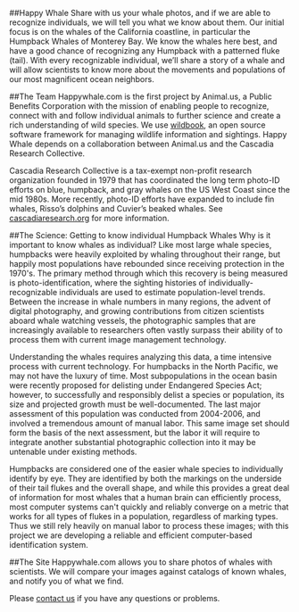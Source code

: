 ##Happy Whale
Share with us your whale photos, and if we are able to recognize individuals, we will tell you what we know about them. Our initial focus is on the whales of the California coastline, in particular the Humpback Whales of Monterey Bay. We know the whales here best, and have a good chance of recognizing any Humpback with a patterned fluke (tail). With every recognizable individual, we’ll share a story of a whale and will allow scientists to know more about the movements and populations of our most magnificent ocean neighbors.

##The Team
Happywhale.com is the first project by Animal.us, a Public Benefits Corporation with the mission of enabling people to recognize, connect with and follow individual animals to further science and create a rich understanding of wild species. We use <a href="http://www.wildme.org" target="_blank">wildbook</a>, an open source software framework for managing wildlife information and sightings. Happy Whale depends on a collaboration between Animal.us and the Cascadia Research Collective.

Cascadia Research Collective is a tax-exempt non-profit research organization founded in 1979 that has coordinated the long term photo-ID efforts on blue, humpback, and gray whales on the US West Coast since the mid 1980s. More recently, photo-ID efforts have expanded to include fin whales, Risso’s dolphins and Cuvier’s beaked whales. See <a href="http://www.cascadiaresearch.org" target="_blank">cascadiaresearch.org</a> for more information.

##The Science: Getting to know individual Humpback Whales
Why is it important to know whales as individual? Like most large whale species, humpbacks were heavily exploited by whaling throughout their range, but happily most populations have rebounded since receiving protection in the 1970's. The primary method through which this recovery is being measured is photo-identification, where the sighting histories of individually-recognizable individuals are used to estimate population-level trends. Between the increase in whale numbers in many regions, the advent of digital photography, and growing contributions from citizen scientists aboard whale watching vessels, the photographic samples that are increasingly available to researchers often vastly surpass their ability of to process them with current image management technology.

Understanding the whales requires analyzing this data, a time intensive process with current technology. For humpbacks in the North Pacific, we may not have the luxury of time. Most subpopulations in the ocean basin were recently proposed for delisting under Endangered Species Act; however, to successfully and responsibly delist a species or population, its size and projected growth must be well-documented. The last major assessment of this population was conducted from 2004-2006, and involved a tremendous amount of manual labor. This same image set should form the basis of the next assessment, but the labor it will require to integrate another substantial photographic collection into it may be untenable under existing methods.

Humpbacks are considered one of the easier whale species to individually identify by eye. They are identified by both the markings on the underside of their tail flukes and the overall shape, and while this provides a great deal of information for most whales that a human brain can efficiently process, most computer systems can't quickly and reliably converge on a metric that works for all types of flukes in a population, regardless of marking types. Thus we still rely heavily on manual labor to process these images; with this project we are developing a reliable and efficient computer-based identification system.

##The Site
Happywhale.com allows you to share photos of whales with scientists. We will compare your images against catalogs of known whales, and notify you of what we find.

Please [contact us](mailto:info@happywhale.com) if you have any questions or problems.